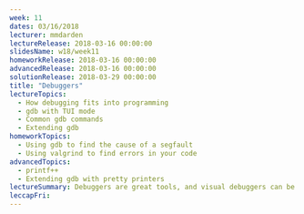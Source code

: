 ```yaml
---
week: 11
dates: 03/16/2018
lecturer: mmdarden
lectureRelease: 2018-03-16 00:00:00
slidesName: w18/week11
homeworkRelease: 2018-03-16 00:00:00
advancedRelease: 2018-03-16 00:00:00
solutionRelease: 2018-03-29 00:00:00
title: "Debuggers"
lectureTopics:
  - How debugging fits into programming
  - gdb with TUI mode
  - Common gdb commands
  - Extending gdb
homeworkTopics:
  - Using gdb to find the cause of a segfault
  - Using valgrind to find errors in your code
advancedTopics:
  - printf++
  - Extending gdb with pretty printers
lectureSummary: Debuggers are great tools, and visual debuggers can be a huge time (and sanity) saver. Remember though, these visual debuggers do nothing more than provide an nice interface over their command line equivalents. Check out this [browser based frontend](https://github.com/cs01/gdbgui) to GDB.
leccapFri:
---
```

